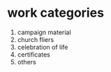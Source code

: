 # work categories

1. campaign material
2. church fliers
3. celebration of life
4. certificates
5. others